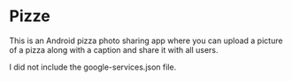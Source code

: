 # Pizze
This is an Android pizza photo sharing app where you can upload a picture of a pizza along with a caption and share it with all users.

I did not include the google-services.json file.
